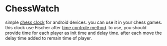 ChessWatch
==========

simple [chess clock](http://en.wikipedia.org/wiki/Game_clock) for android devices.
you can use it in your chess games. this clock use Fischer after [time controle method](http://en.wikipedia.org/wiki/Time_control).
to use, you should provide time for each player as init time and delay time. after each move the delay time added to remain time of player.
